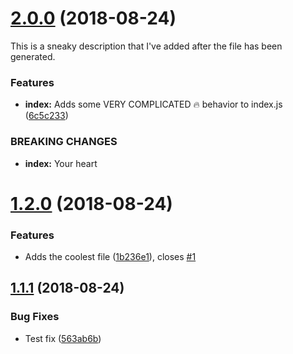 # [2.0.0](https://github.com/jcowman2/test-release-workflow/compare/v1.2.0...v2.0.0) (2018-08-24)

This is a sneaky description that I've added after the file has been generated.

### Features

* **index:** Adds some VERY COMPLICATED :fire: behavior to index.js ([6c5c233](https://github.com/jcowman2/test-release-workflow/commit/6c5c233))


### BREAKING CHANGES

* **index:** Your heart

# [1.2.0](https://github.com/jcowman2/test-release-workflow/compare/v1.1.1...v1.2.0) (2018-08-24)


### Features

* Adds the coolest file ([1b236e1](https://github.com/jcowman2/test-release-workflow/commit/1b236e1)), closes [#1](https://github.com/jcowman2/test-release-workflow/issues/1)

## [1.1.1](https://github.com/jcowman2/test-release-workflow/compare/v1.1.0...v1.1.1) (2018-08-24)


### Bug Fixes

* Test fix ([563ab6b](https://github.com/jcowman2/test-release-workflow/commit/563ab6b))
